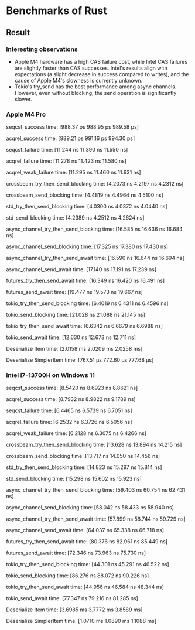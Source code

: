 # Benchmarks of Rust

## Result

### Interesting observations

- Apple M4 hardware has a high CAS failure cost, while Intel CAS failures are slightly faster than CAS successes. Intel's results align with expectations (a slight decrease in success compared to writes), and the cause of Apple M4's slowness is currently unknown.
- Tokio's try_send has the best performance among async channels. However, even without blocking, the send operation is significantly slower.

### Apple M4 Pro

seqcst_success time: [988.37 ps 988.95 ps 989.58 ps]

acqrel_success time: [989.21 ps 991.16 ps 994.30 ps]

seqcst_failure time: [11.244 ns 11.390 ns 11.550 ns]

acqrel_failure time: [11.278 ns 11.423 ns 11.580 ns]

acqrel_weak_failure time: [11.295 ns 11.460 ns 11.631 ns]

crossbeam_try_then_send_blocking time: [4.2073 ns 4.2197 ns 4.2312 ns]

crossbeam_send_blocking time: [4.4819 ns 4.4964 ns 4.5100 ns]

std_try_then_send_blocking time: [4.0300 ns 4.0372 ns 4.0440 ns]

std_send_blocking time: [4.2389 ns 4.2512 ns 4.2624 ns]

async_channel_try_then_send_blocking time: [16.585 ns 16.636 ns 16.684 ns]

async_channel_send_blocking time: [17.325 ns 17.380 ns 17.430 ns]

async_channel_try_then_send_await time: [16.590 ns 16.644 ns 16.694 ns]

async_channel_send_await time: [17.140 ns 17.191 ns 17.239 ns]

futures_try_then_send_await time: [16.349 ns 16.420 ns 16.491 ns]

futures_send_await time: [19.477 ns 19.573 ns 19.667 ns]

tokio_try_then_send_blocking time: [6.4019 ns 6.4311 ns 6.4596 ns]

tokio_send_blocking time: [21.028 ns 21.088 ns 21.145 ns]

tokio_try_then_send_await time: [6.6342 ns 6.6679 ns 6.6988 ns]

tokio_send_await time: [12.630 ns 12.673 ns 12.711 ns]

Deserialize Item time: [2.0158 ms 2.0209 ms 2.0258 ms]

Deserialize SimplerItem time: [767.51 µs 772.60 µs 777.68 µs]

### Intel i7-13700H on Windows 11

seqcst_success time: [8.5420 ns 8.6923 ns 8.8621 ns]

acqrel_success time: [8.7932 ns 8.9822 ns 9.1789 ns]

seqcst_failure time: [6.4465 ns 6.5739 ns 6.7051 ns]

acqrel_failure time: [6.2532 ns 6.3726 ns 6.5056 ns]

acqrel_weak_failure time: [6.2128 ns 6.3075 ns 6.4266 ns]

crossbeam_try_then_send_blocking time: [13.628 ns 13.894 ns 14.215 ns]

crossbeam_send_blocking time: [13.717 ns 14.050 ns 14.456 ns]

std_try_then_send_blocking time: [14.823 ns 15.297 ns 15.814 ns]

std_send_blocking time: [15.298 ns 15.602 ns 15.923 ns]

async_channel_try_then_send_blocking time: [59.403 ns 60.754 ns 62.431 ns]

async_channel_send_blocking time: [58.042 ns 58.433 ns 58.940 ns]

async_channel_try_then_send_await time: [57.899 ns 58.744 ns 59.729 ns]

async_channel_send_await time: [64.037 ns 65.338 ns 66.718 ns]

futures_try_then_send_await time: [80.376 ns 82.961 ns 85.449 ns]

futures_send_await time: [72.346 ns 73.963 ns 75.730 ns]

tokio_try_then_send_blocking time: [44.301 ns 45.291 ns 46.522 ns]

tokio_send_blocking time: [86.276 ns 88.072 ns 90.226 ns]

tokio_try_then_send_await time: [44.956 ns 46.584 ns 48.344 ns]

tokio_send_await time: [77.347 ns 79.216 ns 81.285 ns]

Deserialize Item time: [3.6985 ms 3.7772 ms 3.8589 ms]

Deserialize SimplerItem time: [1.0710 ms 1.0890 ms 1.1088 ms]
